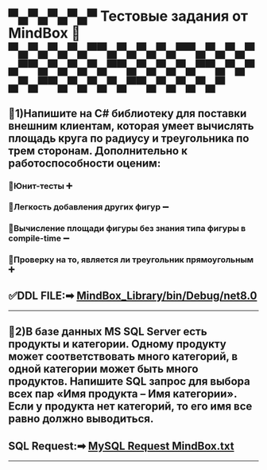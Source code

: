 # ▀▄▀▄▀▄▀▄▀ Тестовые задания от MindBox 🚩        ▀▄▀▄▀▄▀▄▀▀▄▀▄▀▄▀▄▀▀▄▀▄▀▄▀▄▀▀▄▀▄▀▄▀▄▀▀▄▀▄▀▄▀▄▀▀▄▀▄▀▄▀▄▀▀▄▀▄▀▄▀▄▀▀▄▀▄▀▄▀▄▀

## 🚩1)Напишите на C# библиотеку для поставки внешним клиентам, которая умеет вычислять площадь круга по радиусу и треугольника по трем сторонам. Дополнительно к работоспособности оценим:

### 🚩Юнит-тесты ➕

### 🚩Легкость добавления других фигур ➖

### 🚩Вычисление площади фигуры без знания типа фигуры в compile-time ➖

### 🚩Проверку на то, является ли треугольник прямоугольным ➕

## ✅DDL FILE:➡ [MindBox_Library/bin/Debug/net8.0](https://github.com/RecToRWkaif/MindBox/tree/main/MindBox_Library/bin/Debug/net8.0)

-------------------

## 🚩2)В базе данных MS SQL Server есть продукты и категории. Одному продукту может соответствовать много категорий, в одной категории может быть много продуктов. Напишите SQL запрос для выбора всех пар «Имя продукта – Имя категории». Если у продукта нет категорий, то его имя все равно должно выводиться.

## SQL Request:➡ [MySQL Request MindBox.txt](https://github.com/RecToRWkaif/MindBox/blob/main/MySQL%20Request%20MindBox.txt) 
-------------------